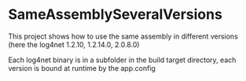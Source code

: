 
# SameAssemblySeveralVersions

This project shows how to use the same assembly in different versions (here the log4net 1.2.10, 1.2.14.0, 2.0.8.0)

Each log4net binary is in a subfolder in the build target directory, each version is bound at runtime by the app.config
